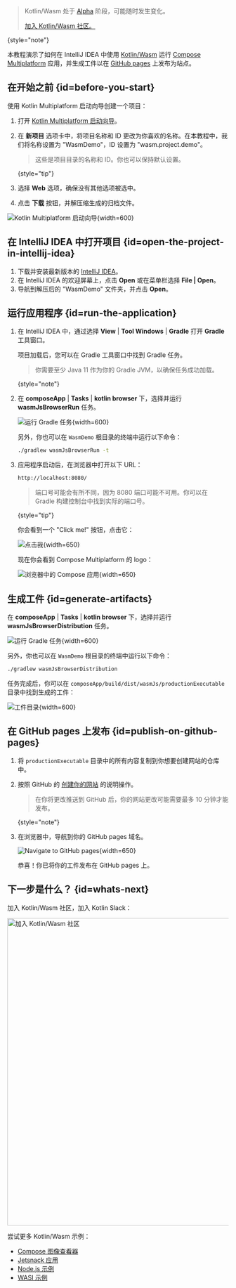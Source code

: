 [//]: # (title: Kotlin/Wasm 和 Compose 跨平台入门)

> Kotlin/Wasm 处于 [Alpha](components-stability.md) 阶段，可能随时发生变化。
>
> [加入 Kotlin/Wasm 社区。](https://slack-chats.kotlinlang.org/c/webassembly)
>
{style="note"}

本教程演示了如何在 IntelliJ IDEA 中使用 [Kotlin/Wasm](wasm-overview.md) 运行
[Compose Multiplatform](https://www.jetbrains.com/lp/compose-multiplatform/) 应用，并生成工件以在
[GitHub pages](https://pages.github.com/) 上发布为站点。

## 在开始之前 {id=before-you-start}

使用 Kotlin Multiplatform 启动向导创建一个项目：

1. 打开 [Kotlin Multiplatform 启动向导](https://kmp.jetbrains.com/#newProject)。
2. 在 **新项目** 选项卡中，将项目名称和 ID 更改为你喜欢的名称。在本教程中，我们将名称设置为 "WasmDemo"，ID 设置为 "wasm.project.demo"。

   > 这些是项目目录的名称和 ID。你也可以保持默认设置。
   >
   {style="tip"}

3. 选择 **Web** 选项，确保没有其他选项被选中。
4. 点击 **下载** 按钮，并解压缩生成的归档文件。

![Kotlin Multiplatform 启动向导](wasm-compose-web-wizard.png){width=600}

## 在 IntelliJ IDEA 中打开项目 {id=open-the-project-in-intellij-idea}

1. 下载并安装最新版本的 [IntelliJ IDEA](https://www.jetbrains.com/idea/)。
2. 在 IntelliJ IDEA 的欢迎屏幕上，点击 **Open** 或在菜单栏选择 **File | Open**。
3. 导航到解压后的 "WasmDemo" 文件夹，并点击 **Open**。

## 运行应用程序 {id=run-the-application}

1. 在 IntelliJ IDEA 中，通过选择 **View** | **Tool Windows** | **Gradle** 打开 **Gradle** 工具窗口。

   项目加载后，您可以在 Gradle 工具窗口中找到 Gradle 任务。

   > 你需要至少 Java 11 作为你的 Gradle JVM，以确保任务成功加载。
   >
   {style="note"}

2. 在 **composeApp** | **Tasks** | **kotlin browser** 下，选择并运行 **wasmJsBrowserRun** 任务。

   ![运行 Gradle 任务](wasm-gradle-task-window.png){width=600}

   另外，你也可以在 `WasmDemo` 根目录的终端中运行以下命令：

   ```bash
   ./gradlew wasmJsBrowserRun -t
   ```

3. 应用程序启动后，在浏览器中打开以下 URL：

   ```bash
   http://localhost:8080/
   ```

   > 端口号可能会有所不同，因为 8080 端口可能不可用。你可以在 Gradle 构建控制台中找到实际的端口号。
   >
   {style="tip"}

   你会看到一个 "Click me!" 按钮，点击它：
    
   ![点击我](wasm-composeapp-browser-clickme.png){width=650}
    
   现在你会看到 Compose Multiplatform 的 logo：

   ![浏览器中的 Compose 应用](wasm-composeapp-browser.png){width=650}

## 生成工件 {id=generate-artifacts}

在 **composeApp** | **Tasks** | **kotlin browser** 下，选择并运行 **wasmJsBrowserDistribution** 任务。

![运行 Gradle 任务](wasm-gradle-task-window-compose.png){width=600}

另外，你也可以在 `WasmDemo` 根目录的终端中运行以下命令：

```bash
./gradlew wasmJsBrowserDistribution
```

任务完成后，你可以在 `composeApp/build/dist/wasmJs/productionExecutable` 目录中找到生成的工件：

![工件目录](wasm-composeapp-directory.png){width=600}

## 在 GitHub pages 上发布 {id=publish-on-github-pages}

1. 将 `productionExecutable` 目录中的所有内容复制到你想要创建网站的仓库中。
2. 按照 GitHub 的 [创建你的网站](https://docs.github.com/en/pages/getting-started-with-github-pages/creating-a-github-pages-site#creating-your-site) 的说明操作。

   > 在你将更改推送到 GitHub 后，你的网站更改可能需要最多 10 分钟才能发布。
   >
   {style="note"}

3. 在浏览器中，导航到你的 GitHub pages 域名。

   ![Navigate to GitHub pages](wasm-composeapp-github-clickme.png){width=650}

   恭喜！你已将你的工件发布在 GitHub pages 上。

## 下一步是什么？ {id=whats-next}

加入 Kotlin/Wasm 社区，加入 Kotlin Slack：

<a href="https://slack-chats.kotlinlang.org/c/webassembly"><img src="join-slack-channel.svg" width="700" alt="加入 Kotlin/Wasm 社区" style="block"/></a>

尝试更多 Kotlin/Wasm 示例：

* [Compose 图像查看器](https://github.com/JetBrains/compose-multiplatform/tree/master/examples/imageviewer)
* [Jetsnack 应用](https://github.com/JetBrains/compose-multiplatform/tree/master/examples/jetsnack)
* [Node.js 示例](https://github.com/Kotlin/kotlin-wasm-nodejs-template)
* [WASI 示例](https://github.com/Kotlin/kotlin-wasm-wasi-template)
